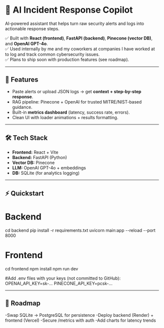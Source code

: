 # 🔐 AI Incident Response Copilot

AI-powered assistant that helps turn raw security alerts and logs into actionable response steps.

✅ Built with **React (frontend)**, **FastAPI (backend)**, **Pinecone (vector DB)**, and **OpenAI GPT-4o**.  
✅ Used internally by me and my coworkers at companies I have worked at to log and track common cybersecurity issues.  
✅ Plans to ship soon with production features (see roadmap).

---

## 🚀 Features
- Paste alerts or upload JSON logs → get **context + step-by-step response**.  
- RAG pipeline: Pinecone + OpenAI for trusted MITRE/NIST-based guidance.  
- Built-in **metrics dashboard** (latency, success rate, errors).  
- Clean UI with loader animations + results formatting.

---

## 🛠️ Tech Stack
- **Frontend:** React + Vite  
- **Backend:** FastAPI (Python)  
- **Vector DB:** Pinecone  
- **LLM:** OpenAI GPT-4o + embeddings  
- **DB:** SQLite (for analytics logging)

---

## ⚡ Quickstart
# Backend
cd backend
pip install -r requirements.txt
uvicorn main:app --reload --port 8000

# Frontend
cd frontend
npm install
npm run dev

#Add .env files with your keys (not committed to GitHub):
OPENAI_API_KEY=sk-...
PINECONE_API_KEY=pcsk-...

---

## 📍 Roadmap
-Swap SQLite → PostgreSQL for persistence
-Deploy backend (Render) + frontend (Vercel)
-Secure /metrics with auth
-Add charts for latency trends
